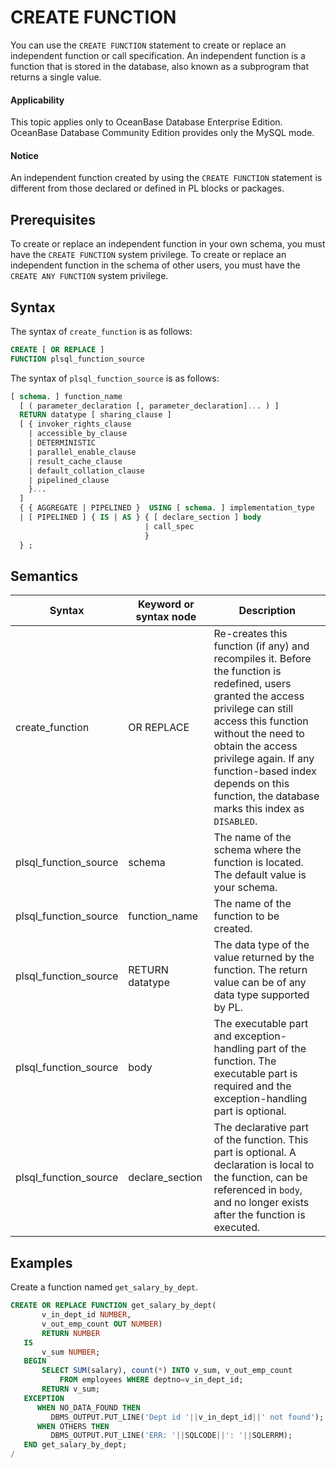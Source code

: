 CREATE FUNCTION
====================================

You can use the `CREATE FUNCTION` statement to create or replace an independent function or call specification. An independent function is a function that is stored in the database, also known as a subprogram that returns a single value.

  <main id="notice" >
    <h4>Applicability</h4>
    <p>This topic applies only to OceanBase Database Enterprise Edition. OceanBase Database Community Edition provides only the MySQL mode.
  </main>

  <main id="notice" type='notice'>
    <h4>Notice</h4>  
    <p>An independent function created by using the <code>CREATE FUNCTION</code> statement is different from those declared or defined in PL blocks or packages. </p>
  </main>

Prerequisites
-------------------------

To create or replace an independent function in your own schema, you must have the `CREATE FUNCTION` system privilege. To create or replace an independent function in the schema of other users, you must have the `CREATE ANY FUNCTION` system privilege.

Syntax
-----------------------

The syntax of `create_function` is as follows:

```sql
CREATE [ OR REPLACE ]
FUNCTION plsql_function_source
```



The syntax of `plsql_function_source` is as follows:

```sql
[ schema. ] function_name
  [ ( parameter_declaration [, parameter_declaration]... ) ]
  RETURN datatype [ sharing_clause ]
  [ { invoker_rights_clause
    | accessible_by_clause
    | DETERMINISTIC
    | parallel_enable_clause
    | result_cache_clause
    | default_collation_clause
    | pipelined_clause
    }...
  ]
  { { AGGREGATE | PIPELINED }  USING [ schema. ] implementation_type
  | [ PIPELINED ] { IS | AS } { [ declare_section ] body
                              | call_spec
                              }
  } ;
```



Semantics
-----------------------



| Syntax | Keyword or syntax node | Description |
|-----------------------|-----------------|------------------------------------------------------------------------------------------------------------------------------------------|
| create_function | OR REPLACE | Re-creates this function (if any) and recompiles it.  Before the function is redefined, users granted the access privilege can still access this function without the need to obtain the access privilege again.  If any function-based index depends on this function, the database marks this index as `DISABLED`.  |
| plsql_function_source | schema | The name of the schema where the function is located. The default value is your schema.  |
| plsql_function_source | function_name | The name of the function to be created.  |
| plsql_function_source | RETURN datatype | The data type of the value returned by the function. The return value can be of any data type supported by PL.  |
| plsql_function_source | body | The executable part and exception-handling part of the function. The executable part is required and the exception-handling part is optional.  |
| plsql_function_source | declare_section | The declarative part of the function. This part is optional. A declaration is local to the function, can be referenced in `body`, and no longer exists after the function is executed.  |



Examples
-----------------------

Create a function named `get_salary_by_dept`.

```sql
CREATE OR REPLACE FUNCTION get_salary_by_dept(
       v_in_dept_id NUMBER,
       v_out_emp_count OUT NUMBER)
       RETURN NUMBER
   IS
       v_sum NUMBER;
   BEGIN
       SELECT SUM(salary), count(*) INTO v_sum, v_out_emp_count
           FROM employees WHERE deptno=v_in_dept_id;
       RETURN v_sum;
   EXCEPTION
      WHEN NO_DATA_FOUND THEN
         DBMS_OUTPUT.PUT_LINE('Dept id '||v_in_dept_id||' not found');
      WHEN OTHERS THEN
         DBMS_OUTPUT.PUT_LINE('ERR: '||SQLCODE||': '||SQLERRM);
   END get_salary_by_dept;
/
```



